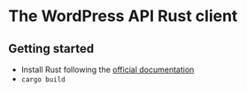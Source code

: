 # The WordPress API Rust client

## Getting started

- Install Rust following the [official documentation](https://www.rust-lang.org/learn/get-started)
- `cargo build`
